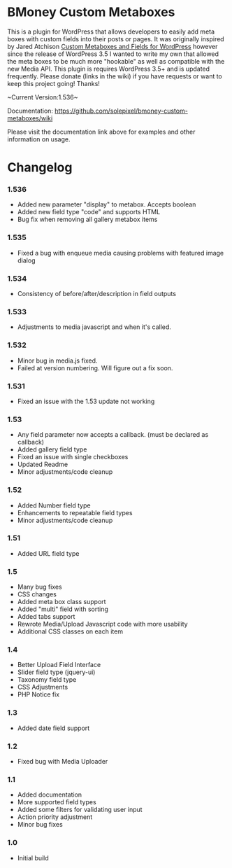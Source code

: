 BMoney Custom Metaboxes
=================

This is a plugin for WordPress that allows developers to easily add meta boxes with custom fields into their posts or pages. It was originally inspired by Jared Atchison [Custom Metaboxes and Fields for WordPress](https://github.com/jaredatch/Custom-Metaboxes-and-Fields-for-WordPress) however since the release of WordPress 3.5 I wanted to write my own that allowed the meta boxes to be much more "hookable" as well as compatible with the new Media API. This plugin is requires WordPress 3.5+ and is updated frequently. Please donate (links in the wiki) if you have requests or want to keep this project going! Thanks!

~Current Version:1.536~

Documentation: <https://github.com/solepixel/bmoney-custom-metaboxes/wiki>

Please visit the documentation link above for examples and other information on usage.


Changelog
===========
### 1.536
* Added new parameter "display" to metabox. Accepts boolean
* Added new field type "code" and supports HTML
* Bug fix when removing all gallery metabox items

### 1.535
* Fixed a bug with enqueue media causing problems with featured image dialog

### 1.534
* Consistency of before/after/description in field outputs

### 1.533
* Adjustments to media javascript and when it's called.

### 1.532
* Minor bug in media.js fixed.
* Failed at version numbering. Will figure out a fix soon.
 
### 1.531
* Fixed an issue with the 1.53 update not working

### 1.53
* Any field parameter now accepts a callback. (must be declared as callback)
* Added gallery field type
* Fixed an issue with single checkboxes
* Updated Readme
* Minor adjustments/code cleanup

### 1.52
* Added Number field type
* Enhancements to repeatable field types
* Minor adjustments/code cleanup

### 1.51
* Added URL field type

### 1.5
* Many bug fixes
* CSS changes
* Added meta box class support
* Added "multi" field with sorting
* Added tabs support
* Rewrote Media/Upload Javascript code with more usability
* Additional CSS classes on each item

### 1.4
* Better Upload Field Interface
* Slider field type (jquery-ui)
* Taxonomy field type
* CSS Adjustments
* PHP Notice fix

### 1.3
* Added date field support

### 1.2
* Fixed bug with Media Uploader

### 1.1
* Added documentation
* More supported field types
* Added some filters for validating user input
* Action priority adjustment
* Minor bug fixes

### 1.0
* Initial build
